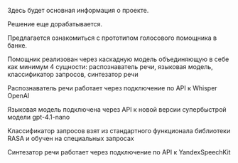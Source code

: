 Здесь будет основная информация о проекте.

Решение еще дорабатывается. 

Предлагается ознакомиться с прототипом голосового помощника в банке.

Помощник реализован через каскадную модель объединяющую в себе как минимум 4 сущности: распознаватель речи, языковая модель, классификатор запросов, синтезатор речи

Распознаватель речи работает через подключение по API к Whisper OpenAI

Языковая модель подключена через API к новой версии супербыстрой модели gpt-4.1-nano

Классификатор запросов взят из стандартного функционала библиотеки RASA и обучен на специальных запросах

Синтезатор речи работает через подключение по API к YandexSpeechKit









